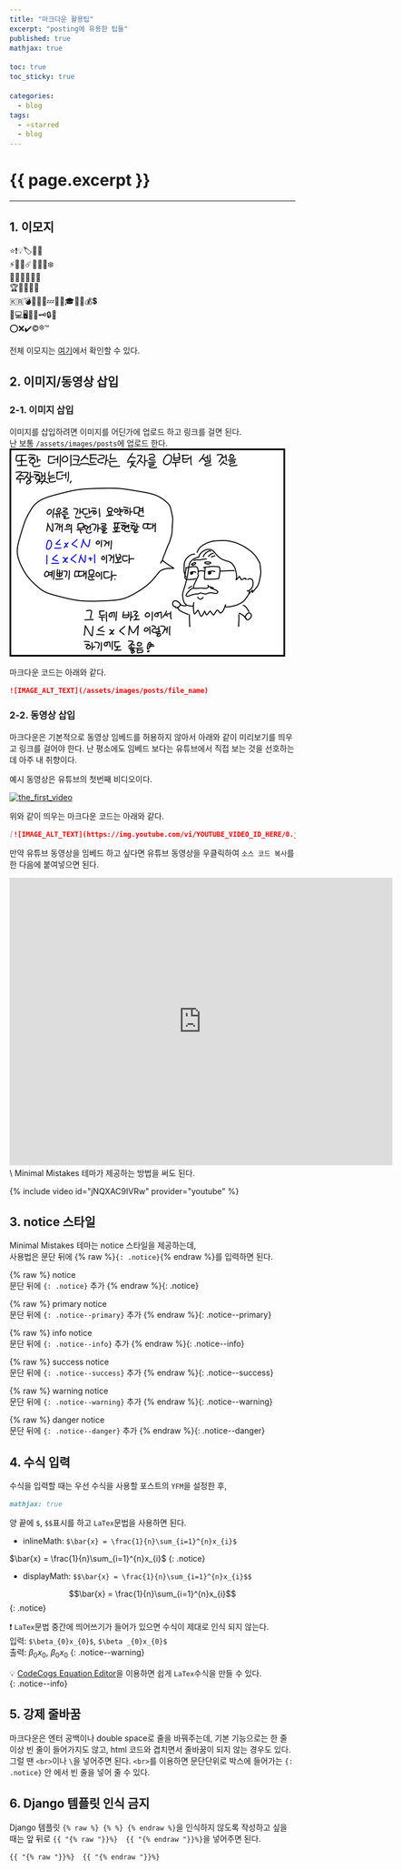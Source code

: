 ```yaml
---
title: "마크다운 활용팁"
excerpt: "posting에 유용한 팁들"
published: true
mathjax: true

toc: true
toc_sticky: true

categories:
  - blog
tags:
  - ⭐starred
  - blog
---
```

# {{ page.excerpt }}
---
## 1. 이모지
⭐❗💡🏷️🔖📎  
⚡🌟🌠☄️🌈🔥💧❄️  
🥞🧀🥓🍔🍕🍺  
🏆🥇🥈🥉🏅  
🇰🇷💣💢💥💯💤🦈🧭🎓💎🔔💰💲  
🔋💻🖥️📌🔑🗝️🔒🔗  
⭕❌✔️©️®️™️  

전체 이모지는 [여기](https://github.com/ikatyang/emoji-cheat-sheet/blob/master/README.md)에서 확인할 수 있다.  

## 2. 이미지/동영상 삽입
### 2-1. 이미지 삽입
이미지를 삽입하려면 이미지를 어딘가에 업로드 하고 링크를 걸면 된다.  
난 보통 `/assets/images/posts`에 업로드 한다.  
![yagongman_Dijkstra](/assets/images/posts/yagongman_Dijkstra.png)

마크다운 코드는 아래와 같다.  

```markdown
![IMAGE_ALT_TEXT](/assets/images/posts/file_name)
```

### 2-2. 동영상 삽입
마크다운은 기본적으로 동영상 임베드를 허용하지 않아서 아래와 같이 미리보기를 띄우고 링크를 걸어야 한다. 난 평소에도 임베드 보다는 유튜브에서 직접 보는 것을 선호하는데 아주 내 취향이다.  

예시 동영상은 유튜브의 첫번째 비디오이다.  

[![the_first_video](https://img.youtube.com/vi/jNQXAC9IVRw/0.jpg)](https://youtu.be/jNQXAC9IVRw)

위와 같이 띄우는 마크다운 코드는 아래와 같다.  

```markdown
[![IMAGE_ALT_TEXT](https://img.youtube.com/vi/YOUTUBE_VIDEO_ID_HERE/0.jpg)](https://youtu.be/YOUTUBE_VIDEO_ID_HERE)
```

만약 유튜브 동영상을 임베드 하고 싶다면 유튜브 동영상을 우클릭하여 `소스 코드 복사`를 한 다음에 붙여넣으면 된다.  

<iframe width="675" height="506" src="https://www.youtube.com/embed/jNQXAC9IVRw" title="YouTube video player" frameborder="0" allow="accelerometer; autoplay; clipboard-write; encrypted-media; gyroscope; picture-in-picture" allowfullscreen></iframe>
\
Minimal Mistakes 테마가 제공하는 방법을 써도 된다.  

{% include video id="jNQXAC9IVRw" provider="youtube" %}

## 3. notice 스타일
Minimal Mistakes 테마는 notice 스타일을 제공하는데,  
사용법은 문단 뒤에 {% raw %}`{: .notice}`{% endraw %}를 입력하면 된다.  

{% raw %}
notice  
문단 뒤에 `{: .notice}` 추가
{% endraw %}{: .notice}

{% raw %}
primary notice  
문단 뒤에 `{: .notice--primary}` 추가
{% endraw %}{: .notice--primary}

{% raw %}
info notice  
문단 뒤에 `{: .notice--info}` 추가
{% endraw %}{: .notice--info}

{% raw %}
success notice  
문단 뒤에 `{: .notice--success}` 추가
{% endraw %}{: .notice--success}

{% raw %}
warning notice  
문단 뒤에 `{: .notice--warning}` 추가
{% endraw %}{: .notice--warning}

{% raw %}
danger notice  
문단 뒤에 `{: .notice--danger}` 추가
{% endraw %}{: .notice--danger}

## 4. 수식 입력
수식을 입력할 때는 우선 수식을 사용할 포스트의 `YFM`을 설정한 후,  

```markdown
mathjax: true
```

양 끝에 `$`, `$$`표시를 하고 `LaTex`문법을 사용하면 된다.  

- inlineMath: `$\bar{x} = \frac{1}{n}\sum_{i=1}^{n}x_{i}$`

$\bar{x} = \frac{1}{n}\sum_{i=1}^{n}x_{i}$
{: .notice}

- displayMath: `$$\bar{x} = \frac{1}{n}\sum_{i=1}^{n}x_{i}$$`  

$$\bar{x} = \frac{1}{n}\sum_{i=1}^{n}x_{i}$$
{: .notice}

❗ `LaTex`문법 중간에 띄어쓰기가 들어가 있으면 수식이 제대로 인식 되지 않는다.  
입력: `$\beta_{0}x_{0}$`, `$\beta _{0}x_{0}$`  
출력: $\beta_{0}x_{0}$, $\beta _{0}x_{0}$
{: .notice--warning}

💡 [CodeCogs Equation Editor](https://latex.codecogs.com/)을 이용하면 쉽게 `LaTex`수식을 만들 수 있다.  
{: .notice--info}

## 5. 강제 줄바꿈
마크다운은 엔터 공백이나 double space로 줄을 바꿔주는데, 기본 기능으로는 한 줄 이상 빈 줄이 들어가지도 않고, html 코드와 겹치면서 줄바꿈이 되지 않는 경우도 있다. 그럴 땐 `<br>`이나 `\`을 넣어주면 된다. `<br>`를 이용하면 문단단위로 박스에 들어가는 `{: .notice}` 안 에서 빈 줄을 넣어 줄 수 있다.

## 6. Django 템플릿 인식 금지
Django 템플릿 ```{% raw %} {% %} {% endraw %}```을 인식하지 않도록 작성하고 싶을 때는 앞 뒤로 `{{ "{% raw "}}%}  {{ "{% endraw "}}%}`을 넣어주면 된다.

```markdown
{{ "{% raw "}}%}  {{ "{% endraw "}}%}
```